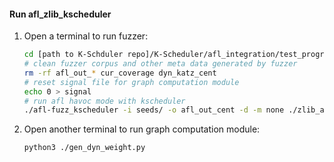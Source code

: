 #### Run afl_zlib_kscheduler
1. Open a terminal to run fuzzer:
    ```sh
    cd [path to K-Schduler repo]/K-Scheduler/afl_integration/test_programs/zlib/
    # clean fuzzer corpus and other meta data generated by fuzzer
    rm -rf afl_out_* cur_coverage dyn_katz_cent 
    # reset signal file for graph computation module
    echo 0 > signal
    # run afl havoc mode with kscheduler
    ./afl-fuzz_kscheduler -i seeds/ -o afl_out_cent -d -m none ./zlib_afl_asan @@
    ```
2. Open another terminal to run graph computation module:
    ```sh
    python3 ./gen_dyn_weight.py
    ```

